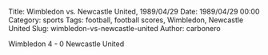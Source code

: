 Title: Wimbledon vs. Newcastle United, 1989/04/29
Date: 1989/04/29 00:00
Category: sports
Tags: football, football scores, Wimbledon, Newcastle United
Slug: wimbledon-vs-newcastle-united
Author: carbonero


Wimbledon 4 - 0 Newcastle United
